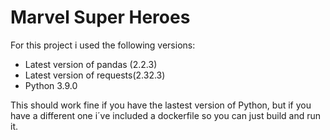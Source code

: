 # Marvel Super Heroes

For this project i used the following versions:

- Latest version of pandas (2.2.3) 
- Latest version of requests(2.32.3)
- Python 3.9.0

This should work fine if you have the lastest version of Python, but if you have a different one i´ve included a dockerfile so you can just build and run it.

